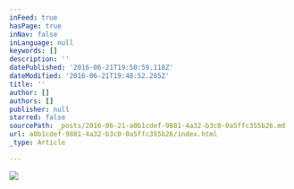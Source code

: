 ```yaml
---
inFeed: true
hasPage: true
inNav: false
inLanguage: null
keywords: []
description: ''
datePublished: '2016-06-21T19:50:59.118Z'
dateModified: '2016-06-21T19:48:52.285Z'
title: ''
author: []
authors: []
publisher: null
starred: false
sourcePath: _posts/2016-06-21-a0b1cdef-9881-4a32-b3c0-0a5ffc355b26.md
url: a0b1cdef-9881-4a32-b3c0-0a5ffc355b26/index.html
_type: Article

---
```

![](https://the-grid-user-content.s3-us-west-2.amazonaws.com/a1929367-6db6-4b77-870c-d4d409ee5fd2.png)